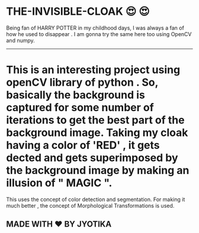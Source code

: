 # THE-INVISIBLE-CLOAK 😍 :heart_eyes:
Being fan of HARRY POTTER in my childhood days, I was always a fan of how he used to disappear . I am gonna try the same here too using OpenCV and numpy.

------------------------------------------------------------------------------------------------------------



# This is an interesting project using openCV library of python . So, basically the background is captured for some number of iterations to get the best part of the background image. Taking my cloak having a color of 'RED' , it gets dected and gets superimposed by the background image by making an illusion of " MAGIC ".


This uses the concept of color detection and segmentation. For making it much better , the concept of Morphological Transformations is used.


MADE WITH :heart: BY JYOTIKA
------------------------------------------------------------------------------------------------------------

